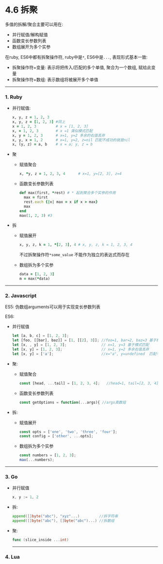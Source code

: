 # 4.6 拆聚

多值的拆解/聚合主要可以用在:

* 并行赋值/解构赋值
* 函数变长参数列表
* 数组展开为多个实参

在ruby, ES6中都有拆聚操作符, ruby中是`*`, ES6中是`...`, 表现形式基本一致:

* 拆聚操作符+变量: 表示将把传入/匹配的多个单值, 聚合为一个数组, 赋给此变量
* 拆聚操作符+数组: 表示数组将被展开多个单值

---

### 1. Ruby

* 并行赋值:
  ```ruby
  x, y, z = 1, 2, 3
  x, y, z = [1, 2, 3] #同上
  x = 1, 2, 3         # x = [1, 2, 3]
  x, = 1, 2, 3        # x =1 类似模式匹配
  x, y = 1, 2, 3      # x=1, y=2 多余的右值丢弃
  x, y, x = 1, 2      # x=1, y=2, z=nil 匹配不成功的就是nil
  x, (y, z) = a, b    # x = a; y, z = b
  ```

* 聚

  * 赋值聚合
    ```ruby
    x, *y, z = 1, 2, 3, 4      # x=1, y=[2, 3], z=4
    ```

  * 函数变长参数列表
    ```ruby
    def max(first, *rest) # * 起到聚合多个实参的作用
      max = first
      rest.each {|x| max = x if x > max}
      max
    end
    max(1, 2, 3) #3
    ```

* 拆

  * 赋值展开
    ```ruby
    x, y, z, k = 1, *[2, 3], 4 # x, y, z, k = 1, 2, 3, 4
    ```

    不过拆聚操作符`*some_value` 不能作为独立的表达式而存在

  * 数组拆为多个实参
    ```ruby
    data = [1, 2, 3]
    m = max(*data)
    ```

---

### 2. Javascript

ES5: 伪数组arguments可以用于实现变长参数列表

ES6:

* 并行赋值
  ```javascript
  let [a, b, c] = [1, 2, 3];
  let [foo, [[bar], baz]] = [1, [[2], 3]]; //foo=1, bar=2, baz=3 基于模式匹配
  let [x, , y] = [1, 2, 3];                // x=1, y=3 基于模式匹配
  let [x, y] = [1, 2, 3];                  // x=1, y=2 多余右值丢弃
  let [x, y] = ['a'];                      //x="a", y=undefined  匹配不到就是undefined
  ```

* 聚:

  * 赋值聚合
    ```javascript
    const [head, ...tail] = [1, 2, 3, 4];   //head=1, tail=[2, 3, 4]
    ```

  * 函数变长参数列表
    ```javascript
    const getOptions = function(...args){ //args真数组
    ```

* 拆:

  * 赋值展开
    ```javascript
    const opts = ['one', 'two', 'three', 'four'];
    const config = ['other', ...opts];
    ```

  * 数组拆为多个实参
    ```javascript
    const numbers = [1, 2, 3];
    max(...numbers);
    ```

---

### 3. Go

* 并行赋值

  ```go
  x, y := 1, 2
  ```

* 拆:
  ```go
  append([]byte("abc"), "xyz"...)         //拆字符串
  append([]byte("abc"), []byte("abc")...) //拆数组
  ```

* 聚:
  ```go
  func (slice_inside ...int)
  ```

  ---

### 4. Lua

